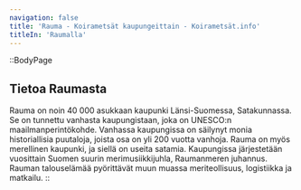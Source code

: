 ```yaml
---
navigation: false
title: 'Rauma - Koirametsät kaupungeittain - Koirametsät.info'
titleIn: 'Raumalla'
---
```


::BodyPage
## Tietoa Raumasta
Rauma on noin 40 000 asukkaan kaupunki Länsi-Suomessa, Satakunnassa. Se on tunnettu vanhasta kaupungistaan, joka on UNESCO:n maailmanperintökohde. Vanhassa kaupungissa on säilynyt monia historiallisia puutaloja, joista osa on yli 200 vuotta vanhoja. Rauma on myös merellinen kaupunki, ja siellä on useita satamia. Kaupungissa järjestetään vuosittain Suomen suurin merimusiikkijuhla, Raumanmeren juhannus. Rauman talouselämää pyörittävät muun muassa meriteollisuus, logistiikka ja matkailu.
::